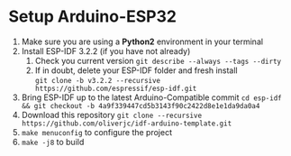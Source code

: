 # Setup Arduino-ESP32
1. Make sure you are using a **Python2**  environment in your terminal  
2. Install ESP-IDF 3.2.2 (if you have not already) 
	1. Check you current version
 `git describe --always --tags --dirty`
	2. If in doubt, delete your ESP-IDF folder and fresh install  
`git clone -b v3.2.2 --recursive https://github.com/espressif/esp-idf.git`
3. Bring ESP-IDF up to the latest Arduino-Compatible commit 
`cd esp-idf && git checkout -b 4a9f339447cd5b3143f90c2422d8e1e1da9da0a4`
4. Download this repository
`git clone --recursive https://github.com/oliverjc/idf-arduino-template.git`
5. `make menuconfig`  to configure the project
6. `make -j8` to build
